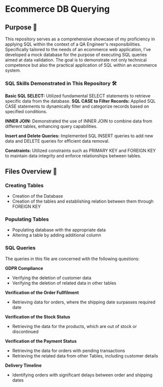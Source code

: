 # Ecommerce DB Querying

## Purpose 🎯  

This repository serves as a comprehensive showcase of my proficiency in applying SQL within the context of a QA Engineer's responsibilities. Specifically tailored to the needs of an ecommerce web application, I've developed a mock database for the purpose of executing SQL queries aimed at data validation. The goal is to demonstrate not only technical competence but also the practical application of SQL within an ecommerce system.

### SQL Skills Demonstrated in This Repository 🛠️

**Basic SQL SELECT:**
Utilized fundamental SELECT statements to retrieve specific data from the database.
**SQL CASE to Filter Records:**
Applied SQL CASE statements to dynamically filter and categorize records based on specified conditions.

**INNER JOIN:**
Demonstrated the use of INNER JOIN to combine data from different tables, enhancing query capabilities.

**Insert and Delete Queries:**
Implemented SQL INSERT queries to add new data and DELETE queries for efficient data removal.

**Constraints:**
Utilized constraints such as PRIMARY KEY and FOREIGN KEY to maintain data integrity and enforce relationships between tables.

## Files Overview 📁

### Creating Tables

* Creation of the Database
* Creation of the tables and establishing relation between them through FOREIGN KEY

### Populating Tables

* Populating database with the appropriate data
* Altering a table by adding additional column

### SQL Queries

The queries in this file are concerned with the following questions:

**GDPR Compliance**
* Verifying the deletion of customer data
* Verifying the deletion of related data in other tables

**Verification of the Order Fullfilment**
* Retrieving data for orders, where the shipping date surpasses required date

**Verification of the Stock Status**
* Retrieving the data for the products, which are out of stock or discontinued

**Verification of the Payment Status**
* Retrieving the data for orders with pending transactions
* Retrieving the related data from other Tables, including customer details

**Delivery Timeline**
* Identifying orders with significant delays between order and shipping dates 

